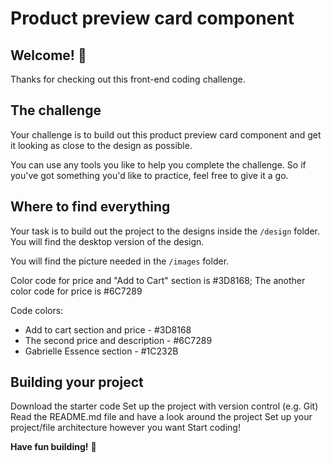 # Product preview card component

## Welcome! 👋

Thanks for checking out this front-end coding challenge.

## The challenge

Your challenge is to build out this product preview card component and get it looking as close to the design as possible.

You can use any tools you like to help you complete the challenge. So if you've got something you'd like to practice, feel free to give it a go.

## Where to find everything

Your task is to build out the project to the designs inside the `/design` folder. You will find the desktop version of the design. 

You will find the picture needed in the `/images` folder.

Color code for price and "Add to Cart" section is #3D8168; The another color code for price is #6C7289

Code colors: 
- Add to cart section and price - #3D8168
- The second price and description - #6C7289
- Gabrielle Essence section - #1C232B


## Building your project

Download the starter code
Set up the project with version control (e.g. Git)
Read the README.md file and have a look around the project
Set up your project/file architecture however you want
Start coding!

**Have fun building!** 🚀
